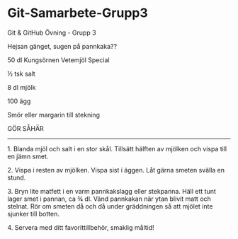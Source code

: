 # Git-Samarbete-Grupp3

Git \& GitHub Övning - Grupp 3



Hejsan gänget, sugen på pannkaka??



50 dl Kungsörnen Vetemjöl Special

½  tsk salt

8 dl mjölk

100 ägg

Smör eller margarin till stekning



GÖR SÅHÄR 

----------



1\. Blanda mjöl och salt i en stor skål. Tillsätt hälften av mjölken och vispa till en jämn smet.

2\. Vispa i resten av mjölken. Vispa sist i äggen. Låt gärna smeten svälla en stund.

3\. Bryn lite matfett i en varm pannkakslagg eller stekpanna. Häll ett tunt lager smet i pannan, ca ¾ dl. Vänd pannkakan när ytan blivit matt och stelnat. Rör om smeten då och då under gräddningen så att mjölet inte sjunker till botten.

4\. Servera med ditt favorittillbehör, smaklig måltid!



